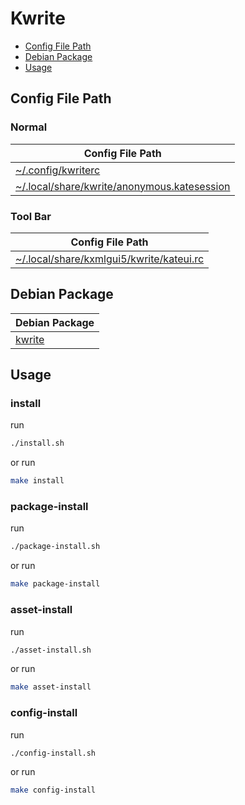 

# Kwrite

* [Config File Path](#config-file-path)
* [Debian Package](#debian-package)
* [Usage](#usage)




## Config File Path


### Normal

| Config File Path |
| ---------------- |
| [~/.config/kwriterc](./asset/overlay/etc/skel/.config/kwriterc) |
| [~/.local/share/kwrite/anonymous.katesession](./asset/overlay/etc/skel/.local/share/kwrite/anonymous.katesession) |


### Tool Bar

| Config File Path |
| ---------------- |
| [~/.local/share/kxmlgui5/kwrite/kateui.rc](./asset/overlay/etc/skel/.local/share/kxmlgui5/kwrite/kateui.rc) |




## Debian Package

| Debian Package |
| -------------- |
| [kwrite](https://packages.debian.org/stable/kwrite) |




## Usage


### install

run

``` sh
./install.sh
```

or run

``` sh
make install
```


### package-install

run

``` sh
./package-install.sh
```

or run

``` sh
make package-install
```


### asset-install

run

``` sh
./asset-install.sh
```

or run

``` sh
make asset-install
```


### config-install

run

``` sh
./config-install.sh
```

or run

``` sh
make config-install
```
